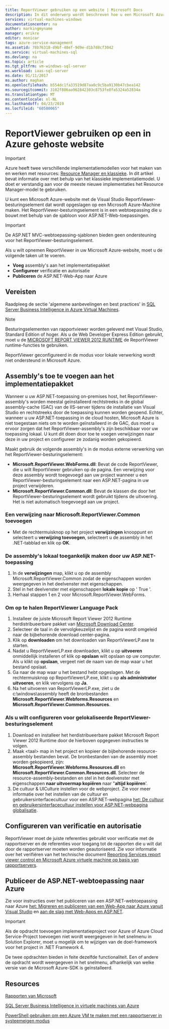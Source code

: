 ```yaml
---
title: ReportViewer gebruiken op een website | Microsoft Docs
description: In dit onderwerp wordt beschreven hoe u een Microsoft Azure-website met de Visual Studio ReportViewer-besturingselement dat wordt opgeslagen op een Microsoft Azure-Machine maken.
services: virtual-machines-windows
documentationcenter: na
author: markingmyname
manager: erikre
editor: monicar
tags: azure-service-management
ms.assetid: 78b76318-d9bf-48ef-9d9e-d1b7d8cf3042
ms.service: virtual-machines-sql
ms.devlang: na
ms.topic: article
ms.tgt_pltfrm: vm-windows-sql-server
ms.workload: iaas-sql-server
ms.date: 01/11/2017
ms.author: maghan
ms.openlocfilehash: b554dc1fa33519d87aa0c9c5ba9130b47cbea142
ms.sourcegitcommit: 3102f886aa962842303c8753fe8fa5324a52834a
ms.translationtype: MT
ms.contentlocale: nl-NL
ms.lasthandoff: 04/23/2019
ms.locfileid: "60580065"
---
```

# <a name="use-reportviewer-in-a-web-site-hosted-in-azure"></a>ReportViewer gebruiken op een in Azure gehoste website
> [!IMPORTANT]
> Azure heeft twee verschillende implementatiemodellen voor het maken van en werken met resources: [Resource Manager en klassieke](../../../azure-resource-manager/resource-manager-deployment-model.md). In dit artikel bevat informatie over met behulp van het klassieke implementatiemodel. U doet er verstandig aan voor de meeste nieuwe implementaties het Resource Manager-model te gebruiken.

U kunt een Microsoft Azure-website met de Visual Studio ReportViewer-besturingselement dat wordt opgeslagen op een Microsoft Azure-Machine maken. Het ReportViewer-besturingselement is in een webtoepassing die u bouwt met behulp van de sjabloon voor ASP.NET-Web-toepassingen.

> [!IMPORTANT]
> De ASP.NET MVC-webtoepassing-sjablonen bieden geen ondersteuning voor het ReportViewer-besturingselement.

Als u wilt opnemen ReportViewer in uw Microsoft Azure-website, moet u de volgende taken uit te voeren.

* **Voeg** assembly's aan het implementatiepakket
* **Configureer** verificatie en autorisatie
* **Publiceren** de ASP.NET-Web-App naar Azure

## <a name="prerequisites"></a>Vereisten
Raadpleeg de sectie 'algemene aanbevelingen en best practices' in [SQL Server Business Intelligence in Azure Virtual Machines](../classic/ps-sql-bi.md).

> [!NOTE]
> Besturingselementen van rapportviewer worden geleverd met Visual Studio, Standard Edition of hoger. Als u de Web Developer Express Edition gebruikt, moet u de [MICROSOFT REPORT VIEWER 2012 RUNTIME](https://www.microsoft.com/download/details.aspx?id=35747) de ReportViewer runtime-functies te gebruiken.
>
> ReportViewer geconfigureerd in de modus voor lokale verwerking wordt niet ondersteund in Microsoft Azure.

## <a name="adding-assemblies-to-the-deployment-package"></a>Assembly's toe te voegen aan het implementatiepakket
Wanneer u uw ASP.NET-toepassing on-premises host, het ReportViewer-assembly's worden meestal geïnstalleerd rechtstreeks in de global assembly-cache (GAC) van de IIS-server tijdens de installatie van Visual Studio en rechtstreeks door de toepassing kunnen worden geopend. Echter, wanneer u uw ASP.NET-toepassing in de cloud hosten, Microsoft Azure is niet toegestaan niets om te worden geïnstalleerd in de GAC, dus moet u ervoor zorgen dat het ReportViewer-assembly's zijn beschikbaar voor uw toepassing lokaal. U kunt dit doen door toe te voegen verwijzingen naar deze in uw project en configureer ze zodanig worden gekopieerd.

Maakt gebruik de volgende assembly's in de modus externe verwerking van het ReportViewer-besturingselement:

* **Microsoft.ReportViewer.WebForms.dll**: Bevat de code ReportViewer, die u wilt ReportViewer gebruiken op de pagina. Een verwijzing voor deze assembly wordt toegevoegd aan uw project wanneer u een ReportViewer-besturingselement naar een ASP.NET-pagina in uw project verwijderen.
* **Microsoft.ReportViewer.Common.dll**: Bevat de klassen die door het ReportViewer-besturingselement wordt gebruikt tijdens de uitvoering. Het is niet automatisch toegevoegd aan uw project.

### <a name="to-add-a-reference-to-microsoftreportviewercommon"></a>Een verwijzing naar Microsoft.ReportViewer.Common toevoegen
* Met de rechtermuisknop op het project **verwijzingen** knooppunt en selecteert u **verwijzing toevoegen**, selecteert u de assembly in het .NET-tabblad en klik op **OK**.

### <a name="to-make-the-assemblies-locally-accessible-by-your-aspnet-application"></a>De assembly's lokaal toegankelijk maken door uw ASP.NET-toepassing
1. In de **verwijzingen** map, klikt u op de assembly Microsoft.ReportViewer.Common zodat de eigenschappen worden weergegeven in het deelvenster met eigenschappen.
2. Stel in het deelvenster met eigenschappen **lokale kopie** op ' True '.
3. Herhaal stappen 1 en 2 voor Microsoft.ReportViewer.WebForms.

### <a name="to-get-reportviewer-language-pack"></a>Om op te halen ReportViewer Language Pack
1. Installeer de juiste Microsoft Report Viewer 2012 Runtime herdistribueerbare pakket van [Microsoft Download Center](https://go.microsoft.com/fwlink/?LinkId=317386).
2. Selecteer de taal in de vervolgkeuzelijst en de pagina wordt omgeleid naar de bijbehorende download center-pagina.
3. Klik op **downloaden** om het downloaden van ReportViewerLP.exe te starten.
4. Nadat u ReportViewerLP.exe downloaden, klikt u op **uitvoeren** onmiddellijk installeren of klik op **opslaan** wilt opslaan op uw computer. Als u klikt op **opslaan**, vergeet niet de naam van de map waar u het bestand opslaat.
5. Ga naar de map waar u het bestand hebt opgeslagen. Met de rechtermuisknop op ReportViewerLP.exe, klikt u op **als administrator uitvoeren**, en klik vervolgens op **Ja**.
6. Na het uitvoeren van ReportViewerLP.exe, ziet u de c:\windows\assembly heeft de bronbestanden **Microsoft.ReportViewer.Webforms.Resources** en **Microsoft.ReportViewer.Common.Resources**.

### <a name="to-configure-for-localized-reportviewer-control"></a>Als u wilt configureren voor gelokaliseerde ReportViewer-besturingselement
1. Download en installeer het herdistribueerbare pakket Microsoft Report Viewer 2012 Runtime door de hierboven opgegeven instructies te volgen.
2. Maak \<taal\> map in het project en kopieer de bijbehorende resource-assembly bestanden bevat. De bronbestanden van de assembly moet worden gekopieerd, zijn: **Microsoft.ReportViewer.Webforms.Resources.dll** en **Microsoft.ReportViewer.Common.Resources.dll**. Selecteer de resource-assembly-bestanden en stel in het deelvenster met eigenschappen **naar uitvoermap kopiëren** naar "**altijd kopiëren**'.
3. De cultuur & UICulture instellen voor de webproject. Zie voor meer informatie over het instellen van de cultuur en gebruikersinterfacecultuur voor een ASP.NET-webpagina [het: De cultuur en gebruikersinterfacecultuur instellen voor ASP.NET-webpagina globalisatie](https://go.microsoft.com/fwlink/?LinkId=237461).

## <a name="configuring-authentication-and-authorization"></a>Configureren van verificatie en autorisatie
ReportViewer moet de juiste referenties gebruikt voor verificatie met de rapportserver en de referenties voor toegang tot de rapporten die u wilt dat door de rapportserver moeten worden geautoriseerd. Zie voor informatie over het verifiëren van het technische document [Reporting Services report viewer control en Microsoft Azure virtuele machine op basis van rapportservers](https://msdn.microsoft.com/library/azure/dn753698.aspx).

## <a name="publish-the-aspnet-web-application-to-azure"></a>Publiceer de ASP.NET-webtoepassing naar Azure
Zie voor instructies over het publiceren van een ASP.NET-webtoepassing naar Azure [het: Migreren en publiceren van een Web-App naar Azure vanuit Visual Studio](../../../vs-azure-tools-migrate-publish-web-app-to-cloud-service.md) en [aan de slag met Web-Apps en ASP.NET](../../../app-service/app-service-web-get-started-dotnet.md).

> [!IMPORTANT]
> Als de opdracht toevoegen implementatieproject voor Azure of Azure Cloud Service-Project toevoegen niet wordt weergegeven in het snelmenu in Solution Explorer, moet u mogelijk om te wijzigen van de doel-framework voor het project in .NET Framework 4.
>
> De twee opdrachten bieden in feite dezelfde functionaliteit. Een of andere de opdracht wordt weergegeven in het snelmenu, afhankelijk van welke versie van de Microsoft Azure-SDK is geïnstalleerd.
>
>

## <a name="resources"></a>Resources
[Rapporten van Microsoft](https://go.microsoft.com/fwlink/?LinkId=205399)

[SQL Server Business Intelligence in virtuele machines van Azure](../classic/ps-sql-bi.md)

[PowerShell gebruiken om een Azure VM te maken met een rapportserver in systeemeigen modus](../classic/ps-sql-report.md)
